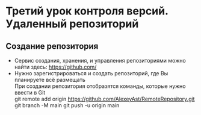 
# Третий урок контроля версий. Удаленный репозиторий 
## Создание репозитория

* Сервис создания, хранения, и управления репозиториями можно найти здесь:
https://github.com/
* Нужно зарегистрироваться и создать репозиторий, где Вы планируете всё размещать  
При создании репозитория отобразятся команды, которые нужно ввести в Git  
git remote add origin https://github.com/AlexeyAst/RemoteRepository.git  
git branch -M main
git push -u origin main




